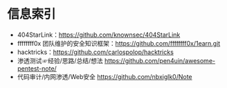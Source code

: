 # 信息索引

- 404StarLink：https://github.com/knownsec/404StarLink
-  ffffffff0x 团队维护的安全知识框架：https://github.com/ffffffff0x/1earn.git
-  hacktricks：https://github.com/carlospolop/hacktricks
-  渗透测试☞经验/思路/总结/想法 https://github.com/pen4uin/awesome-pentest-note/
-  代码审计/内网渗透/Web安全  https://github.com/nbxiglk0/Note 